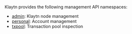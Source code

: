 Klaytn provides the following management API namespaces:

* [admin](./management/admin.md): Klaytn node management
* [personal](./management/personal.md): Account management
* [txpool](./management/txpool.md): Transaction pool inspection